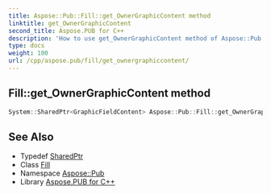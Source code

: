 ```yaml
---
title: Aspose::Pub::Fill::get_OwnerGraphicContent method
linktitle: get_OwnerGraphicContent
second_title: Aspose.PUB for C++
description: 'How to use get_OwnerGraphicContent method of Aspose::Pub::Fill class in C++.'
type: docs
weight: 100
url: /cpp/aspose.pub/fill/get_ownergraphiccontent/
---
```

## Fill::get_OwnerGraphicContent method




```cpp
System::SharedPtr<GraphicFieldContent> Aspose::Pub::Fill::get_OwnerGraphicContent() const
```

## See Also

* Typedef [SharedPtr](../../../system/sharedptr/)
* Class [Fill](../)
* Namespace [Aspose::Pub](../../)
* Library [Aspose.PUB for C++](../../../)
